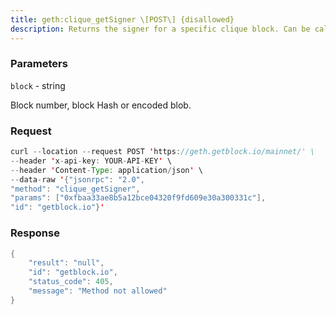 ```yaml
---
title: geth:clique_getSigner \[POST\] {disallowed}
description: Returns the signer for a specific clique block. Can be called witheither a blocknumber, blockhash or an rlp encoded blob. The RLP encodedblob can either be a block or a header.
---
```


### Parameters


`block` - string

Block number, block Hash or encoded blob.

### Request

``` java
curl --location --request POST 'https://geth.getblock.io/mainnet/' \
--header 'x-api-key: YOUR-API-KEY' \
--header 'Content-Type: application/json' \
--data-raw '{"jsonrpc": "2.0",
"method": "clique_getSigner",
"params": ["0xfbaa33ae8b5a12bce04320f9fd609e30a300331c"],
"id": "getblock.io"}'
```

###  Response

``` java
{
    "result": "null",
    "id": "getblock.io",
    "status_code": 405,
    "message": "Method not allowed"
}
```

